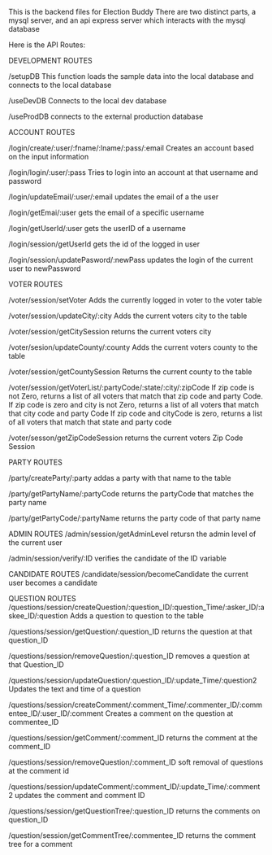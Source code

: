 This is the backend files for Election Buddy
There are two distinct parts, a mysql server, and an api express server which interacts with the mysql database

Here is the API Routes:

DEVELOPMENT ROUTES

/setupDB
This function loads the sample data into the local database and connects to the local database

/useDevDB
Connects to the local dev database

/useProdDB
connects to the external production database

ACCOUNT ROUTES

/login/create/:user/:fname/:lname/:pass/:email
Creates an account based on the input information

/login/login/:user/:pass
Tries to login into an account at that username and password

/login/updateEmail/:user/:email
updates the email of a the user

/login/getEmai/:user
gets the email of a specific username

/login/getUserId/:user
gets the userID of a username

/login/session/getUserId
gets the id of the logged in user

/login/session/updatePasword/:newPass
updates the login of the current user to newPassword

VOTER ROUTES

/voter/session/setVoter
Adds the currently logged in voter to the voter table

/voter/session/updateCity/:city
Adds the current voters city to the table

/voter/session/getCitySession
returns the current voters city

/voter/sesion/updateCounty/:county
Adds the current voters county to the table

/voter/session/getCountySession
Returns the current county to the table

/voter/session/getVoterList/:partyCode/:state/:city/:zipCode
If zip code is not Zero, returns a list of all voters that match that zip code and party Code.
If zip code is zero and city is not Zero, returns a list of all voters that match that city code and party Code
If zip code and cityCode is zero, returns a list of all voters that match that state and party code

/voter/sesson/getZipCodeSession
returns the current voters Zip Code Session

PARTY ROUTES

/party/createParty/:party
addas a party with that name to the table

/party/getPartyName/:partyCode
returns the partyCode that matches the party name

/party/getPartyCode/:partyName
returns the party code of that party name

ADMIN ROUTES
/admin/session/getAdminLevel
retursn the admin level of the current user

/admin/session/verify/:ID
verifies the candidate of the ID variable

CANDIDATE ROUTES
/candidate/session/becomeCandidate
the current user becomes a candidate

QUESTION ROUTES
/questions/session/createQuestion/:question_ID/:question_Time/:asker_ID/:askee_ID/:question
Adds a question to question to the table

/questions/session/getQuestion/:question_ID
returns the question at that question_ID

/questions/session/removeQuestion/:question_ID
removes a question at that Question_ID

/questions/session/updateQuestion/:question_ID/:update_Time/:question2
Updates the text and time of a question

/questions/session/createComment/:comment_Time/:commenter_ID/:commentee_ID/:user_ID/:comment
Creates a comment on the question at commentee_ID

/questions/session/getComment/:comment_ID
returns the comment at the comment_ID

/questions/session/removeQuestion/:comment_ID
soft removal of questions at the comment id

/questions/session/updateComment/:comment_ID/:update_Time/:comment2
updates the comment and comment ID

/questions/session/getQuestionTree/:question_ID
returns the comments on question_ID

/question/session/getCommentTree/:commentee_ID
returns the comment tree for a comment